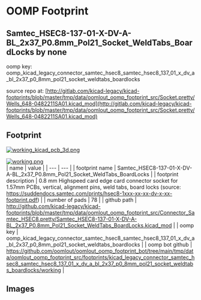 # OOMP Footprint  
## Samtec_HSEC8-137-01-X-DV-A-BL_2x37_P0.8mm_Pol21_Socket_WeldTabs_BoardLocks  by none  
  
oomp key: oomp_kicad_legacy_connector_samtec_hsec8_samtec_hsec8_137_01_x_dv_a_bl_2x37_p0_8mm_pol21_socket_weldtabs_boardlocks  
  
source repo at: [http://gitlab.com/kicad-legacy/kicad-footprints/blob/master/tmp/data/oomlout_oomp_footprint_src/Socket.pretty/Wells_648-0482211SA01.kicad_mod](http://gitlab.com/kicad-legacy/kicad-footprints/blob/master/tmp/data/oomlout_oomp_footprint_src/Socket.pretty/Wells_648-0482211SA01.kicad_mod)  
## Footprint  
  
[![working_kicad_pcb_3d.png](working_kicad_pcb_3d_600.png)](working_kicad_pcb_3d.png)  
  
[![working.png](working_600.png)](working.png)  
| name | value | 
| --- | --- | 
| footprint name | Samtec_HSEC8-137-01-X-DV-A-BL_2x37_P0.8mm_Pol21_Socket_WeldTabs_BoardLocks | 
| footprint description | 0.8 mm Highspeed card edge card connector socket for 1.57mm PCBs, vertical, alignment pins, weld tabs, board locks (source: https://suddendocs.samtec.com/prints/hsec8-1xxx-xx-xx-dv-x-xx-footprint.pdf) | 
| number of pads | 78 | 
| github path | http://github.com/kicad-legacy/kicad-footprints/blob/master/tmp/data/oomlout_oomp_footprint_src/Connector_Samtec_HSEC8.pretty/Samtec_HSEC8-137-01-X-DV-A-BL_2x37_P0.8mm_Pol21_Socket_WeldTabs_BoardLocks.kicad_mod | 
| oomp key | oomp_kicad_legacy_connector_samtec_hsec8_samtec_hsec8_137_01_x_dv_a_bl_2x37_p0_8mm_pol21_socket_weldtabs_boardlocks | 
| oomp bot github | https://github.com/oomlout/oomlout_oomp_footprint_bot/tree/main/tmp/data/oomlout_oomp_footprint_src/footprints/kicad_legacy_connector_samtec_hsec8_samtec_hsec8_137_01_x_dv_a_bl_2x37_p0_8mm_pol21_socket_weldtabs_boardlocks/working | 
## Images  
